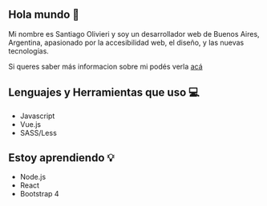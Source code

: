 ## Hola mundo 👋

Mi nombre es Santiago Olivieri y soy un desarrollador web de Buenos Aires, Argentina, apasionado por la accesibilidad web, el diseño, y las nuevas tecnologías.

Si queres saber más informacion sobre mi podés verla [acá](https://github.com/santiagoolivieridg)

## Lenguajes y Herramientas que uso 💻

- Javascript
- Vue.js
- SASS/Less
 
## Estoy aprendiendo 💡

- Node.js
- React
- Bootstrap 4
